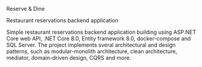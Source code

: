 Reserve & Dine

Restaurant reservations backend application

Simple restaurant reservations backend application building using ASP.NET Core web API, .NET Core 8.0, Entity framework 8.0, docker-compose and SQL Server.
The project implements sveral architectural and design patterns, such as modular-monolith architecture, clean architecture, mediator, domain-driven design, CQRS and more.
